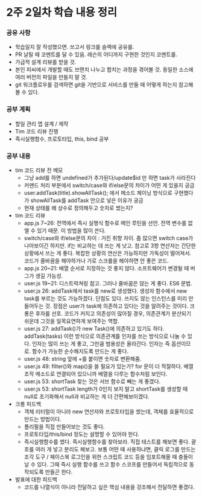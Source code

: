 # 2주 2일차 학습 내용 정리
### 공유 사항
- 학습일지 잘 작성했으면. 쓰고서 링크를 슬랙에 공유를.
- PR 날릴 때 코멘트를 달 수 있음. 레슨의 어디까지 구현한 것인지 코멘트를.
- 가급적 설계 리뷰를 받을 것. 
- 본인 피씨에서 개발할 때도 브랜치 나누고 합치는 과정을 겪어볼 것. 동일한 소스에 여러 버전의 파일을 만들지 말 것.
- git 워크플로우를 검색하면 git을 기반으로 서비스를 만들 때 어떻게 하는지 참고해볼 수 있다.
### 공부 계획
- 할일 관리 앱 설계 / 제작
- Tim 코드 리뷰 진행
- 즉시실행함수, 프로토타입, this, bind 공부
### 공부 내용
- tim 코드 리뷰 전 메모
  - 그냥 add를 하면 undefined가 추가된다/update$id 만 하면 task가 사라진다
  - 커맨드 처리 부분에서 switch/case와 if/else문의 차이가 어떤 게 있을지 궁금
  - user.addTask(title).showAllTask(); 에서 메소드 체이닝 방식으로 구현했다가 showAllTask를 addTask 안으로 넣은 이유가 궁금
  - 현재 상태를 왜 상수로 정의해두고 숫자로 썼는지?
- tim 코드 리뷰
  - app.js 7~26: 전역에서 즉시 실행식 함수로 메인 루틴을 선언. 전역 변수를 없앨 수 있기 때문. 이 방법을 많이 쓴다.
  - switch/case와 if/else문의 차이 : 거진 취향 차이. 좀 많으면 switch case가 나아보이긴 하지만. if는 비교하는 데 쓰는 게 낫고. 참고로 3항 연산자는 간단한 상황에서 쓰는 게 좋다. 복잡한 상황의 연산은 가능하지만 가독성이 떨어져서. 코드가 줄바꿈을 해야하거나 가로 스크롤을 해야하면 안 좋은 코드.
  - app.js 20~21: 배열 순서로 지정하는 것 좋지 않다. 소프트웨어가 변경될 때 버그가 생길 가능성. 
  - user.js 19~21: 디스트럭쳐링 참고. 그러나 줄바꿈은 않는 게 좋다. ES6 문법.
  - user.js 26: addTask에서 task를 new로 생성했다. 생성자 함수에서 new task를 부르는 것도 가능하겠다. 단점도 있다. 쓰지도 않는 인스턴스를 미리 만들어두는 것. 장점은 user가 task에 의존하고 있다는 것을 알려주는 것이다. 크롱은 후자를 선호. 코드가 커지고 의존성이 많아질 경우, 의존관계가 분산되기 쉬운데 그것을 일목요연하게 보여주는 역할.
  - user.js 27: addTask()가 new Task()에 의존하고 있기도 하다. addTask(tasks) 이런 방식으로 의존관계를 인자를 쓰는 방식으로 나눌 수 있다. 인자는 많이 쓰는 게 좋고, 그만큼 범용성은 올라간다. 인자는 즉 옵션이므로. 함수가 가능한 순수해지도록 만드는 게 좋다.
  - user.js 48: string 앞에 +를 붙이면 숫자로 변환해줌.
  - user.js 49: filter()와 map()을 쓸 필요가 있는가? for 문이 더 적절하다. 배열 조작 메소드로 연결되어 있으니까 배열을 다루는 함수처럼 보인다. 
  - user.js 53: shortTask 찾는 것은 서브 함수로 빼는 게 좋겠다.
  - user.js 53: shortTask length가 0인지 보지 말고 shortTask를 생성할 때 null로 초기화해서 null과 비교하는 게 더 간편해보이겠다.
- 크롱 피드백
  - 객체 리터럴이 아니라 new 연산자와 프로토타입을 썼는데, 객체를 효율적으로 만드는 방법이다.
  - 폴리필을 직접 만들어보는 것도 좋다.
  - 프로토타입/this/bind 정도는 설명할 수 있어야 한다.
  - 즉시실행함수를 썼다. 즉시실행함수를 찾아보라. 직접 테스트를 해보면 좋다. 괄호를 여러 개 넣고 분리도 해보고. 보통 어떤 때 사용하냐면, 클릭 로그를 만드는 조각 도구 / 페이스북 로그인을 위한 스크립트 코드 등을 임포트해올 때 충돌이 날 수 있다. 그때 즉시 실행 함수를 쓰고 함수 스코프를 만들어서 독립적으로 동작되도록 만들곤 한다.
- 발표에 대한 피드백
  - 코드를 나열식이 아니라 전달하고 싶은 핵심 내용을 강조해서 전달하면 좋겠다.